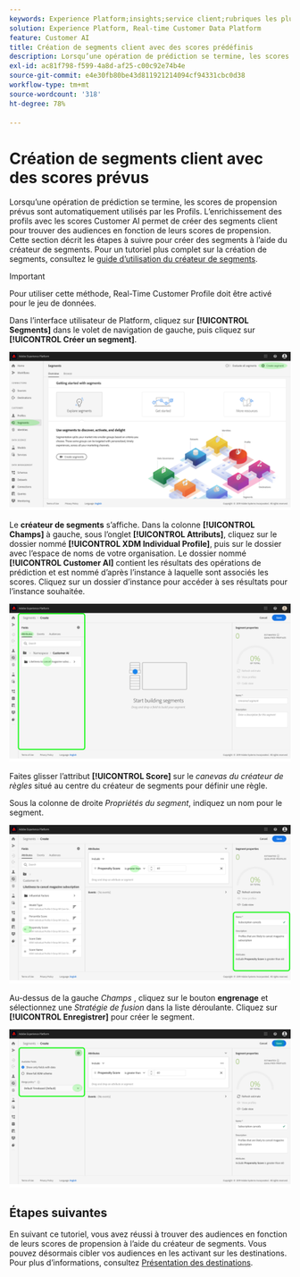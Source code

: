 ```yaml
---
keywords: Experience Platform;insights;service client;rubriques les plus consultées;segments d’assistance client
solution: Experience Platform, Real-time Customer Data Platform
feature: Customer AI
title: Création de segments client avec des scores prédéfinis
description: Lorsqu’une opération de prédiction se termine, les scores de propension prévus sont automatiquement utilisés par les Profils. L’enrichissement des profils avec les scores Customer AI permet de créer des segments client pour trouver des audiences en fonction de leurs scores de propension. Cette section décrit les étapes à suivre pour créer des segments à l’aide du créateur de segments.
exl-id: ac81f798-f599-4a8d-af25-c00c92e74b4e
source-git-commit: e4e30fb80be43d811921214094cf94331cbc0d38
workflow-type: tm+mt
source-wordcount: '318'
ht-degree: 78%

---
```


# Création de segments client avec des scores prévus

Lorsqu’une opération de prédiction se termine, les scores de propension prévus sont automatiquement utilisés par les Profils. L’enrichissement des profils avec les scores Customer AI permet de créer des segments client pour trouver des audiences en fonction de leurs scores de propension. Cette section décrit les étapes à suivre pour créer des segments à l’aide du créateur de segments. Pour un tutoriel plus complet sur la création de segments, consultez le [guide d’utilisation du créateur de segments](../../../segmentation/ui/segment-builder.md).

>[!IMPORTANT]
>
>Pour utiliser cette méthode, Real-Time Customer Profile doit être activé pour le jeu de données.

Dans l’interface utilisateur de Platform, cliquez sur **[!UICONTROL Segments]** dans le volet de navigation de gauche, puis cliquez sur **[!UICONTROL Créer un segment]**.

![](../images/user-guide/segments.png)

Le **créateur de segments** s’affiche. Dans la colonne **[!UICONTROL Champs]** à gauche, sous l’onglet **[!UICONTROL Attributs]**, cliquez sur le dossier nommé **[!UICONTROL XDM Individual Profile]**, puis sur le dossier avec l’espace de noms de votre organisation. Le dossier nommé **[!UICONTROL Customer AI]** contient les résultats des opérations de prédiction et est nommé d’après l’instance à laquelle sont associés les scores. Cliquez sur un dossier d’instance pour accéder à ses résultats pour l’instance souhaitée.

![](../images/user-guide/results.png)

Faites glisser l’attribut **[!UICONTROL Score]** sur le *canevas du créateur de règles* situé au centre du créateur de segments pour définir une règle.

Sous la colonne de droite *Propriétés du segment*, indiquez un nom pour le segment.

![](../images/user-guide/properties.png)

Au-dessus de la gauche *Champs* , cliquez sur le bouton **engrenage** et sélectionnez une *Stratégie de fusion* dans la liste déroulante. Cliquez sur **[!UICONTROL Enregistrer]** pour créer le segment.

![](../images/user-guide/merge_policy.png)

## Étapes suivantes

En suivant ce tutoriel, vous avez réussi à trouver des audiences en fonction de leurs scores de propension à l’aide du créateur de segments. Vous pouvez désormais cibler vos audiences en les activant sur les destinations. Pour plus d’informations, consultez [Présentation des destinations](../../../destinations/home.md).
